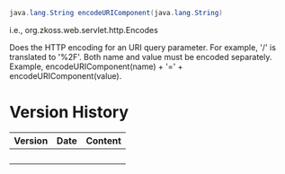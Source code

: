 ``` java
java.lang.String encodeURIComponent(java.lang.String)
```

  
i.e.,
<javadoc method="encodeURIComponent(java.lang.String)">org.zkoss.web.servlet.http.Encodes</javadoc>

Does the HTTP encoding for an URI query parameter. For example, '/' is
translated to '%2F'. Both name and value must be encoded separately.
Example, encodeURIComponent(name) + '=' + encodeURIComponent(value).

# Version History

| Version | Date | Content |
|---------|------|---------|
|         |      |         |
